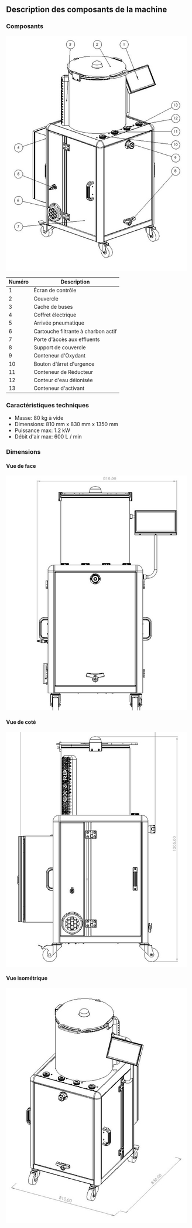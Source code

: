 ## Description des composants de la machine

### Composants

![Vue des composants](elements.jpg)

| Numéro | Description |
| ----- | ----- |
| 1 | Écran de contrôle |
| 2 | Couvercle |
| 3 | Cache de buses |
| 4 | Coffret électrique |
| 5 | Arrivée pneumatique |
| 6 | Cartouche filtrante à charbon actif |
| 7 | Porte d'àccès aux effluents |
| 8 | Support de couvercle |
| 9 | Conteneur d'Oxydant |
| 10 | Bouton d'ârret d'urgence |
| 11 | Conteneur de Réducteur |
| 12 | Conteur d'eau déionisée |
| 13 | Conteneur d'activant |

### Caractéristiques techniques

- Masse: 80 kg à vide
- Dimensions: 810 mm x 830 mm x 1350 mm
- Puissance max: 1.2 kW
- Débit d'air max: 600 L / min

### Dimensions

#### Vue de face

![Vue de face](front_view.jpg)

#### Vue de coté

![Vue de coté](side_view.jpg)

#### Vue isométrique

![Vue isométrique](iso_view.jpg)
